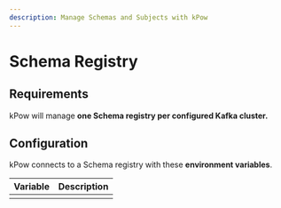 ```yaml
---
description: Manage Schemas and Subjects with kPow
---
```


# Schema Registry

## Requirements

kPow will manage **one Schema registry per configured Kafka cluster.**

## **Configuration**

kPow connects to a Schema registry with these **environment variables**.

| Variable | Description |
| :--- | :--- |
|  |  |

